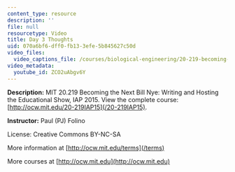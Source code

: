 ```yaml
---
content_type: resource
description: ''
file: null
resourcetype: Video
title: Day 3 Thoughts
uid: 070a6bf6-dff0-fb13-3efe-5b845627c50d
video_files:
  video_captions_file: /courses/biological-engineering/20-219-becoming-the-next-bill-nye-writing-and-hosting-the-educational-show-january-iap-2015/student-reflections/paul-pj-folinos-reflections/day-3-thoughts/ZCO2uAbgv6Y.vtt
video_metadata:
  youtube_id: ZCO2uAbgv6Y
---
```


**Description:** MIT 20.219 Becoming the Next Bill Nye: Writing and Hosting the Educational Show, IAP 2015. View the complete course: [http://ocw.mit.edu/20-219IAP15](/20-219IAP15).

**Instructor:** Paul (PJ) Folino

License: Creative Commons BY-NC-SA

More information at [http://ocw.mit.edu/terms](/terms)

More courses at [http://ocw.mit.edu](http://ocw.mit.edu)